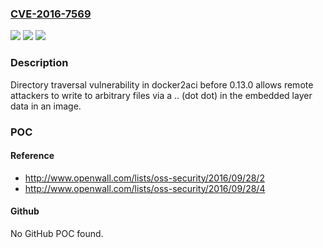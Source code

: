 ### [CVE-2016-7569](https://cve.mitre.org/cgi-bin/cvename.cgi?name=CVE-2016-7569)
![](https://img.shields.io/static/v1?label=Product&message=n%2Fa&color=blue)
![](https://img.shields.io/static/v1?label=Version&message=n%2Fa&color=blue)
![](https://img.shields.io/static/v1?label=Vulnerability&message=n%2Fa&color=brighgreen)

### Description

Directory traversal vulnerability in docker2aci before 0.13.0 allows remote attackers to write to arbitrary files via a .. (dot dot) in the embedded layer data in an image.

### POC

#### Reference
- http://www.openwall.com/lists/oss-security/2016/09/28/2
- http://www.openwall.com/lists/oss-security/2016/09/28/4

#### Github
No GitHub POC found.

